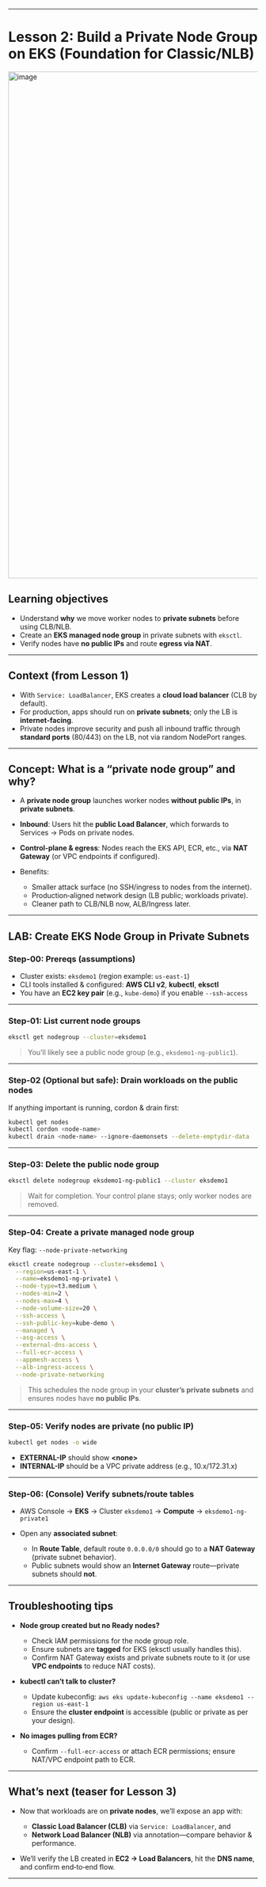 
---

# Lesson 2: Build a Private Node Group on EKS (Foundation for Classic/NLB)

<img width="1536" height="1024" alt="image" src="https://github.com/user-attachments/assets/013f17c3-961a-4960-80bd-570ad5bb7579" />


##  Learning objectives

* Understand **why** we move worker nodes to **private subnets** before using CLB/NLB.
* Create an **EKS managed node group** in private subnets with `eksctl`.
* Verify nodes have **no public IPs** and route **egress via NAT**.

---

##  Context (from Lesson 1)

* With `Service: LoadBalancer`, EKS creates a **cloud load balancer** (CLB by default).
* For production, apps should run on **private subnets**; only the LB is **internet‑facing**.
* Private nodes improve security and push all inbound traffic through **standard ports** (80/443) on the LB, not via random NodePort ranges.

---

##  Concept: What is a “private node group” and why?

* A **private node group** launches worker nodes **without public IPs**, in **private subnets**.
* **Inbound**: Users hit the **public Load Balancer**, which forwards to Services → Pods on private nodes.
* **Control‑plane & egress**: Nodes reach the EKS API, ECR, etc., via **NAT Gateway** (or VPC endpoints if configured).
* Benefits:

  * Smaller attack surface (no SSH/ingress to nodes from the internet).
  * Production‑aligned network design (LB public; workloads private).
  * Cleaner path to CLB/NLB now, ALB/Ingress later.

---

##  LAB: Create EKS Node Group in Private Subnets

### Step‑00: Prereqs (assumptions)

* Cluster exists: `eksdemo1` (region example: `us-east-1`)
* CLI tools installed & configured: **AWS CLI v2**, **kubectl**, **eksctl**
* You have an **EC2 key pair** (e.g., `kube-demo`) if you enable `--ssh-access`

---

### Step‑01: List current node groups

```bash
eksctl get nodegroup --cluster=eksdemo1
```

> You’ll likely see a public node group (e.g., `eksdemo1-ng-public1`).

---

### Step‑02 (Optional but safe): Drain workloads on the public nodes

If anything important is running, cordon & drain first:

```bash
kubectl get nodes
kubectl cordon <node-name>
kubectl drain <node-name> --ignore-daemonsets --delete-emptydir-data
```

---

### Step‑03: Delete the **public** node group

```bash
eksctl delete nodegroup eksdemo1-ng-public1 --cluster eksdemo1
```

> Wait for completion. Your control plane stays; only worker nodes are removed.

---

### Step‑04: Create a **private** managed node group

Key flag: `--node-private-networking`

```bash
eksctl create nodegroup --cluster=eksdemo1 \
  --region=us-east-1 \
  --name=eksdemo1-ng-private1 \
  --node-type=t3.medium \
  --nodes-min=2 \
  --nodes-max=4 \
  --node-volume-size=20 \
  --ssh-access \
  --ssh-public-key=kube-demo \
  --managed \
  --asg-access \
  --external-dns-access \
  --full-ecr-access \
  --appmesh-access \
  --alb-ingress-access \
  --node-private-networking
```

> This schedules the node group in your **cluster’s private subnets** and ensures nodes have **no public IPs**.

---

### Step‑05: Verify nodes are private (no public IP)

```bash
kubectl get nodes -o wide
```

* **EXTERNAL-IP** should show **\<none>**
* **INTERNAL-IP** should be a VPC private address (e.g., 10.x/172.31.x)

---

### Step‑06: (Console) Verify subnets/route tables

* AWS Console → **EKS** → Cluster `eksdemo1` → **Compute** → `eksdemo1-ng-private1`
* Open any **associated subnet**:

  * In **Route Table**, default route `0.0.0.0/0` should go to a **NAT Gateway** (private subnet behavior).
  * Public subnets would show an **Internet Gateway** route—private subnets should **not**.

---

##  Troubleshooting tips

* **Node group created but no Ready nodes?**

  * Check IAM permissions for the node group role.
  * Ensure subnets are **tagged** for EKS (eksctl usually handles this).
  * Confirm NAT Gateway exists and private subnets route to it (or use **VPC endpoints** to reduce NAT costs).
* **kubectl can’t talk to cluster?**

  * Update kubeconfig: `aws eks update-kubeconfig --name eksdemo1 --region us-east-1`
  * Ensure the **cluster endpoint** is accessible (public or private as per your design).
* **No images pulling from ECR?**

  * Confirm `--full-ecr-access` or attach ECR permissions; ensure NAT/VPC endpoint path to ECR.

---

##  What’s next (teaser for Lesson 3)

* Now that workloads are on **private nodes**, we’ll expose an app with:

  * **Classic Load Balancer (CLB)** via `Service: LoadBalancer`, and
  * **Network Load Balancer (NLB)** via annotation—compare behavior & performance.
* We’ll verify the LB created in **EC2 → Load Balancers**, hit the **DNS name**, and confirm end‑to‑end flow.

---

